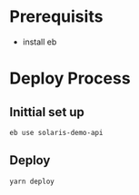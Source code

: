 # Prerequisits

- install eb

# Deploy Process

## Inittial set up

```
eb use solaris-demo-api
```

## Deploy

```
yarn deploy
```
